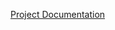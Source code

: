 [Project Documentation](https://drive.google.com/file/d/1WDsAU-siZ52k72e4Rq0YbkD8Kve1jviF/view?usp=drive_link)
